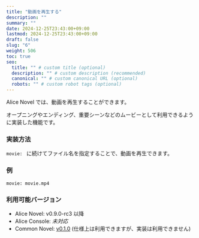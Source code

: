 ```yaml
---
title: "動画を再生する"
description: ""
summary: ""
date: 2024-12-25T23:43:00+09:00
lastmod: 2024-12-25T23:43:00+09:00
draft: false
slug: "6"
weight: 506
toc: true
seo:
  title: "" # custom title (optional)
  description: "" # custom description (recommended)
  canonical: "" # custom canonical URL (optional)
  robots: "" # custom robot tags (optional)
---
```


Alice Novel では、動画を再生することができます。

オープニングやエンディング、重要シーンなどのムービーとして利用できるように実装した機能です。

### 実装方法

`movie: ` に続けてファイル名を指定することで、動画を再生できます。

### 例

```anov
movie: movie.mp4
```

### 利用可能バージョン

- Alice Novel: v0.9.0-rc3 以降
- Alice Console: *未対応*
- Common Novel: [v0.1.0](https://github.com/AliceNovel/CommonNovel/blob/v0.1.0/docs/v0.1.x/v0.1.0.ja.md#46-動画再生) (仕様上は利用できますが、実装は利用できません)
